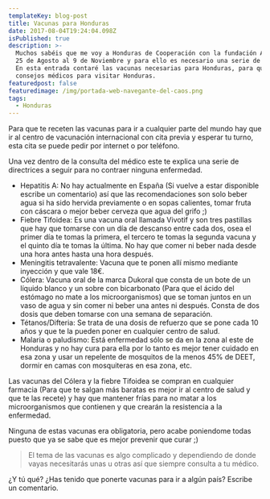 ```yaml
---
templateKey: blog-post
title: Vacunas para Honduras
date: 2017-08-04T19:24:04.098Z
isPublished: true
description: >-
  Muchos sabéis que me voy a Honduras de Cooperación con la fundación ACOES del
  25 de Agosto al 9 de Noviembre y para ello es necesario una serie de vacunas.
  En esta entrada contaré las vacunas necesarias para Honduras, para qué son y
  consejos médicos para visitar Honduras.
featuredpost: false
featuredimage: /img/portada-web-navegante-del-caos.png
tags:
  - Honduras
---
```

Para que te receten las vacunas para ir a cualquier parte del mundo hay que ir al centro de vacunación internacional con cita previa y esperar tu turno, esta cita se puede pedir por internet o por teléfono.

Una vez dentro de la consulta del médico este te explica una serie de directrices a seguir para no contraer ninguna enfermedad.

<ul>
    <li>Hepatitis A: No hay actualmente en España (Si vuelve a estar disponible escribe un comentario) así que las recomendaciones son solo beber agua si ha sido hervida previamente o en sopas calientes, tomar fruta con cáscara o mejor beber cerveza que agua del grifo ;)</li>
    <li>Fiebre Tifoidea: Es una vacuna oral llamada Vivotif y son tres pastillas que hay que tomarse con un día de descanso entre cada dos, osea el primer día te tomas la primera, el tercero te tomas la segunda vacuna y el quinto día te tomas la última. No hay que comer ni beber nada desde una hora antes hasta una hora después.</li>
    <li>Meningitis tetravalente: Vacuna que te ponen allí mismo mediante inyección y que vale 18€.</li>
    <li>Cólera: Vacuna oral de la marca Dukoral que consta de un bote de un líquido blanco y un sobre con bicarbonato (Para que el ácido del estómago no mate a los microorganismos) que se toman juntos en un vaso de agua y sin comer ni beber una antes ni después. Consta de dos dosis que deben tomarse con una semana de separación.</li>
    <li>Tétanos/Difteria: Se trata de una dosis de refuerzo que se pone cada 10 años y que te la pueden poner en cualquier centro de salud.</li>
    <li>Malaria o paludismo: Está enfermedad sólo se da en la zona al este de Honduras y no hay cura para ella por lo tanto es mejor tener cuidado en esa zona y usar un repelente de mosquitos de la menos 45% de DEET, dormir en camas con mosquiteras en esa zona, etc.</li>
</ul>

Las vacunas del Cólera y la fiebre Tifoidea se compran en cualquier farmacia (Para que te salgan más baratas es mejor ir al centro de salud y que te las recete) y hay que mantener frías para no matar a los microorganismos que contienen y que crearán la resistencia a la enfermedad.

Ninguna de estas vacunas era obligatoria, pero acabe poniendome todas puesto que ya se sabe que es mejor prevenir que curar ;)

<blockquote>El tema de las vacunas es algo complicado y dependiendo de donde vayas necesitarás unas u otras así que siempre consulta a tu médico.</blockquote>

¿Y tú qué? ¿Has tenido que ponerte vacunas para ir a algún país? Escribe un comentario.
